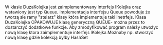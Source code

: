 ﻿W klasie DużaKolejka jest zaimplementowany interfejs IKolejka oraz wstawiony jest typ Queue. 
Implementacja interfejsu Queue powoduje że tworzą sie ramy "stelarz"  klasy która implementuje taki inetrfejs.
Klasa DużaKolejka OPAKOWUJE klasę generyczną QUEUE- można przez to dostarczyć dodatkowe funkcje. 
Aby zmodyfikować program należy utwożyc nową klasę ktora zaimplementuje interfejs IKolejka.Możnaby np. stworzyć nową klasę gdzie kolekcją byłby HashSet


